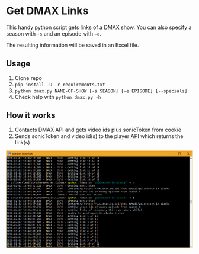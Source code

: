 Get DMAX Links
==============
This handy python script gets links of a DMAX show. You can also specify a season with `-s` and an episode with `-e`.

The resulting information will be saved in an Excel file.

## Usage
1. Clone repo
2. `pip install -U -r requirements.txt`
3. `python dmax.py NAME-OF-SHOW [-s SEASON] [-e EPISODE] [--specials]`
4. Check help with `python dmax.py -h`

## How it works
1. Contacts DMAX API and gets video ids plus sonicToken from cookie
2. Sends sonicToken and video id(s) to the player API which returns the link(s)

![Screenshot](https://raw.githubusercontent.com/Brawl345/Get-DMAX-Links/master/screenshot.png)
